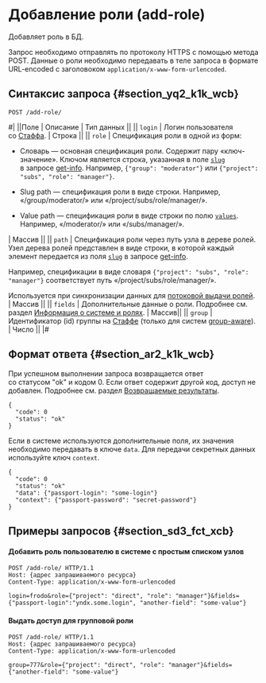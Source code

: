 # Добавление роли (add-role)

Добавляет роль в БД.

Запрос необходимо отправлять по протоколу HTTPS c помощью метода POST. Данные о роли необходимо передавать в теле запроса в формате URL-encoded c заголовоком `application/x-www-form-urlencoded`.

## Синтаксис запроса {#section_yq2_k1k_wcb}

```
POST /add-role/
```

#|
||Поле | Описание | Тип данных ||
|| `login` | Логин пользователя со [Стаффа](https://staff-api.yandex-team.ru/v3/). | Строка ||
|| `role` | Спецификация роли в одной из форм: 

- Словарь — основная спецификация роли. Содержит пару «ключ-значение». Ключом является строка, указанная в поле [`slug`](glossary,md#slug) в запросе [get-info](idm-get-info.md).
    Например, `{"group": "moderator"}` или `{"project": "subs", "role": "manager"}`.
    
- Slug path — спецификация роли в виде строки.
    Например, «/group/moderator/» или «/project/subs/role/manager/».
    
- Value path — спецификация роли в виде строки по полю [`values`](glossary.md#values).
    Например, «/moderator/» или «/subs/manager/». 
	
| Массив ||
|| `path` | Спецификация роли через путь узла в дереве ролей. 
Узел дерева ролей представлен в виде строки, в которой каждый элемент передается из поля [`slug`](glossary.md#slug) в запросе [get-info](idm-get-info.md).

Например, спецификации в виде словаря `{"project": "subs", "role": "manager"}` соответствует путь «/project/subs/role/manager/».

Используется при синхронизации данных для [потоковой выдачи ролей](idm-get-roles.md). | Массив ||
|| `fields` | Дополнительные данные о роли. Подробнее см. раздел [Информация о системе и ролях](idm-get-info.md). | Массив||
|| `group` | Идентификатор (id) группы на [Стаффе](https://staff-api.yandex-team.ru/v3/) (только для систем [group-aware](glossary.md#group-aware)). | Число ||
|#

## Формат ответа {#section_ar2_k1k_wcb}

При успешном выполнении запроса возвращается ответ cо статусом "ok" и кодом 0. Если ответ содержит другой код, доступ не добавлен. Подробнее см. раздел [Возвращаемые результаты](errors.md).

```
{
  "code": 0
  "status": "ok"
}
```

Если в системе используются дополнительные поля, их значения необходимо передавать в ключе `data`. Для передачи секретных данных используйте ключ `context`.
```
{
  "code": 0
  "status": "ok"
  "data": {"passport-login": "some-login"}
  "context": {"passport-password": "secret-password"}
}
```

## Примеры запросов {#section_sd3_fct_xcb}

#### Добавить роль пользователю в системе с простым списком узлов

```
POST /add-role/ HTTP/1.1
Host: {адрес запрашиваемого ресурса}
Content-Type: application/x-www-form-urlencoded

login=frodo&role={"project": "direct", "role": "manager"}&fields={"passport-login":"yndx.some.login", "another-field": "some-value"}
```

#### Выдать доступ для групповой роли

```
POST /add-role/ HTTP/1.1
Host: {адрес запрашиваемого ресурса}
Content-Type: application/x-www-form-urlencoded

group=777&role={"project": "direct", "role": "manager"}&fields={"another-field": "some-value"}
```

